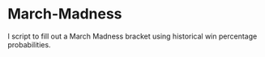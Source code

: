 # March-Madness
I script to fill out a March Madness bracket using historical win percentage probabilities. 
